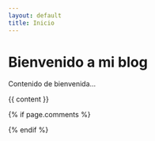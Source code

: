 ```yaml
---
layout: default
title: Inicio
---
```


# Bienvenido a mi blog

Contenido de bienvenida...

<!-- Comentarios -->

{{ content }}

{% if page.comments %}
  <div id="giscus-comments"></div>
  <script src="https://giscus.app/client.js"
          data-repo="srg-info/srg-info.github.io"
          data-repo-id="TU_REPO_ID"
          data-category="Comentarios"
          data-category-id="TU_CATEGORY_ID"
          data-mapping="pathname"
          data-reactions-enabled="1"
          data-emit-metadata="0"
          data-input-position="bottom"
          data-theme="light"
          crossorigin="anonymous"
          async>
  </script>
{% endif %}

